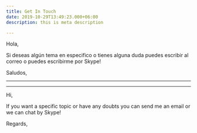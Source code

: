```yaml
---
title: Get In Touch
date: 2019-10-29T13:49:23.000+06:00
description: this is meta description

---
```

Hola,

Si deseas algún tema en especifico o tienes alguna duda puedes escribir al correo o puedes escribirme por Skype!

Saludos,

***

***

  
Hi, 

If you want a specific topic or have any doubts you can send me an email or we can chat by Skype!

Regards,